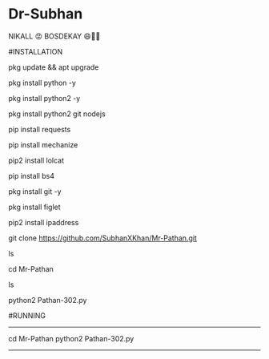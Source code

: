 # Dr-Subhan
NIKALL 😡 BOSDEKAY 😄🖕🖕

#INSTALLATION

pkg update && apt upgrade 

pkg install python -y 

pkg install python2 -y  

pkg install python2 git nodejs 

pip install requests 

pip install mechanize 

pip2 install lolcat 

pip install bs4 

pkg install git -y 

pkg install figlet 

pip2 install ipaddress

git clone https://github.com/SubhanXKhan/Mr-Pathan.git

ls

cd Mr-Pathan

ls

python2 Pathan-302.py



#RUNNING
____________________________

cd Mr-Pathan
python2 Pathan-302.py

____________________________

